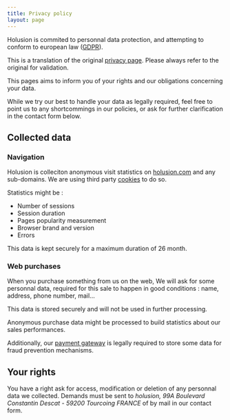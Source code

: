 ```yaml
---
title: Privacy policy
layout: page
---
```

Holusion is commited to personnal data protection, and attempting to conform to european law ([GDPR](http://eur-lex.europa.eu/legal-content/FR/TXT/HTML/?uri=CELEX:32016R0679&from=EN)).

This is a translation of the original [privacy page](/fr/about/privacy). Please always refer to the original for validation.

This pages aims to inform you of your rights and our obligations concerning your data.

While we try our best to handle your data as legally required, feel free to point us to any shortcommings in our policies, or ask for further clarification in the contact form below.

## Collected data

### Navigation

Holusion is colleciton anonymous visit statistics on [holusion.com](https://holusion.com) and any sub-domains. We are using third party [cookies](https://cookiesandyou.com/) to do so.

Statistics might be :
- Number of sessions
- Session duration
- Pages popularity measurement
- Browser brand and version
- Errors

This data is kept securely for a maximum duration of 26 month.

### Web purchases

When you purchase something from us on the web, We will ask for some personnal data, required for this sale to happen in good conditions : name, address, phone number, mail...

This data is stored securely and will not be used in further processing.

Anonymous purchase data might be processed to build statistics about our sales performances.

Additionally, our [payment gateway](https://stripe.com/fr/privacy) is legally required to store some data for fraud prevention mechanisms.


## Your rights

You have a right ask for access, modification or deletion of any personnal data we collected. Demands must be sent to *holusion, 99A Boulevard Constantin Descat - 59200 Tourcoing FRANCE* of by mail in our <a style="cursor:pointer" data-bs-toggle="modal" data-bs-target="#contactform-modal">contact form</a>.

